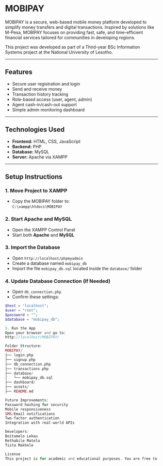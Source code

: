 # MOBIPAY

MOBIPAY is a secure, web-based mobile money platform developed to simplify money transfers and digital transactions. Inspired by solutions like M-Pesa, MOBIPAY focuses on providing fast, safe, and time-efficient financial services tailored for communities in developing regions.

This project was developed as part of a Third-year BSc Information Systems project at the National University of Lesotho.

---

## Features

- Secure user registration and login
- Send and receive money
- Transaction history tracking
- Role-based access (user, agent, admin)
- Agent cash-in/cash-out support
- Simple admin monitoring dashboard

---

## Technologies Used

- **Frontend:** HTML, CSS, JavaScript
- **Backend:** PHP
- **Database:** MySQL
- **Server:** Apache via XAMPP

---

## Setup Instructions

### 1. Move Project to XAMPP

- Copy the MOBIPAY folder to:  
  `C:\xampp\htdocs\MOBIPAY`

### 2. Start Apache and MySQL

- Open the XAMPP Control Panel
- Start both **Apache** and **MySQL**

### 3. Import the Database

- Open `http://localhost/phpmyadmin`
- Create a database named `mobipay_db`
- Import the file `mobipay_db.sql` located inside the `database/` folder

### 4. Update Database Connection (If Needed)

- Open `db_connection.php`
- Confirm these settings:

```php
$host = "localhost";
$user = "root";
$password = "";
$database = "mobipay_db";

5. Run the App
Open your browser and go to:
http://localhost/MOBIPAY/

Folder Structure:
MOBIPAY/
├── login.php
├── signup.php
├── db_connection.php
├── transactions.php
├── database/
│   └── mobipay_db.sql
├── dashboard/
├── assets/
├── README.md

Future Improvements:
Password hashing for security
Mobile responsiveness
SMS/Email notifications
Two-factor authentication
Integration with real-world APIs

Developers:
Boitumelo Lekau
Rethabile Matela
Tsita Makhele

License
This project is for academic and educational purposes. You are free to modify and extend it for learning and development.
